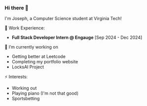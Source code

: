 ### Hi there 👋
I'm Joseph, a Computer Science student at Virginia Tech!

💼 Work Experience:
* **Full Stack Developer Intern @ Engauge** [Sep 2024 - Dec 2024]

🔭 I’m currently working on
* Getting better at Leetcode
* Completing my portfolio website
* LocksAI Project

⚡ Interests: 
* Working out
* Playing piano (I'm not that good)
* Sportsbetting
<!--
**josephvutrinh/josephvutrinh** is a ✨ _special_ ✨ repository because its `README.md` (this file) appears on your GitHub profile.
Here are some ideas to get you started:
- 🔭 I’m currently working on ...
- 🌱 I’m currently learning ...
- 👯 I’m looking to collaborate on ...
- 🤔 I’m looking for help with ...
- 💬 Ask me about ...
- 📫 How to reach me: ...
- 😄 Pronouns: ...
- ⚡ Fun fact: ...
-->
